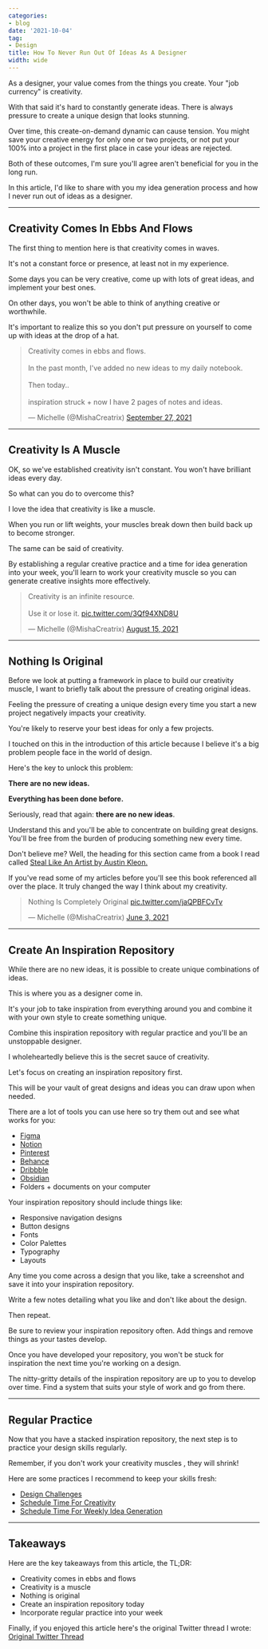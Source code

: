 ```yaml
---
categories:
- blog
date: '2021-10-04'
tag:
- Design
title: How To Never Run Out Of Ideas As A Designer
width: wide
---
```


As a designer, your value comes from the things you create. Your "job currency" is creativity.

With that said it's hard to constantly generate ideas. There is always pressure to create a unique design that looks stunning. 

Over time, this create-on-demand dynamic can cause tension. You might save your creative energy for only one or two projects, or not put your 100% into a project in the first place in case your ideas are rejected.

Both of these outcomes, I'm sure you'll agree aren't beneficial for you in the long run.

In this article, I'd like to share with you my idea generation process and how I never run out of ideas as a designer.

---

## Creativity Comes In Ebbs And Flows

The first thing to mention here is that creativity comes in waves. 

It's not a constant force or presence, at least not in my experience. 

Some days you can be very creative, come up with lots of great ideas, and implement your best ones. 

On other days, you won't be able to think of anything creative or worthwhile.

It's important to realize this so you don't put pressure on yourself to come up with ideas at the drop of a hat.

<blockquote class="twitter-tweet"><p lang="en" dir="ltr">Creativity comes in ebbs and flows.<br><br>In the past month, I&#39;ve added no new ideas to my daily notebook.<br><br>Then today.. <br><br>inspiration struck + now I have 2 pages of notes and ideas.</p>&mdash; Michelle (@MishaCreatrix) <a href="https://twitter.com/MishaCreatrix/status/1442517640350613505?ref_src=twsrc%5Etfw">September 27, 2021</a></blockquote> <script async src="https://platform.twitter.com/widgets.js" charset="utf-8"></script>

---

## Creativity Is A Muscle

OK, so we've established creativity isn't constant. You won't have brilliant ideas every day. 

So what can you do to overcome this?

I love the idea that creativity is like a muscle. 

When you run or lift weights, your muscles break down then build back up to become stronger.

The same can be said of creativity.

By establishing a regular creative practice and a time for idea generation into your week, you'll learn to work your creativity muscle so you can generate creative insights more effectively.

<blockquote class="twitter-tweet"><p lang="en" dir="ltr">Creativity is an infinite resource.<br><br>Use it or lose it. <a href="https://t.co/3Qf94XND8U">pic.twitter.com/3Qf94XND8U</a></p>&mdash; Michelle (@MishaCreatrix) <a href="https://twitter.com/MishaCreatrix/status/1426951575914696705?ref_src=twsrc%5Etfw">August 15, 2021</a></blockquote> <script async src="https://platform.twitter.com/widgets.js" charset="utf-8"></script>

---

## Nothing Is Original

Before we look at putting a framework in place to build our creativity muscle, I want to briefly talk about the pressure of creating original ideas.

Feeling the pressure of creating a unique design every time you start a new project negatively impacts your creativity. 

You're likely to reserve your best ideas for only a few projects.

I touched on this in the introduction of this article because I believe it's a big problem people face in the world of design.

Here's the key to unlock this problem:

**There are no new ideas.** 

**Everything has been done before.**

Seriously, read that again: **there are no new ideas**.

Understand this and you'll be able to concentrate on building great designs. You'll be free from the burden of producing something new every time.

Don't believe me? Well, the heading for this section came from a book I read called [Steal Like An Artist by Austin Kleon.](https://mishacreatrix.com/steal-like-an-artist-austin-kleon/)

If you've read some of my articles before you'll see this book referenced all over the place. It truly changed the way I think about my creativity.

<blockquote class="twitter-tweet"><p lang="en" dir="ltr">Nothing Is Completely Original <a href="https://t.co/jaQPBFCvTv">pic.twitter.com/jaQPBFCvTv</a></p>&mdash; Michelle (@MishaCreatrix) <a href="https://twitter.com/MishaCreatrix/status/1400377725118865412?ref_src=twsrc%5Etfw">June 3, 2021</a></blockquote> <script async src="https://platform.twitter.com/widgets.js" charset="utf-8"></script>

---

## Create An Inspiration Repository

While there are no new ideas, it is possible to create unique combinations of ideas.

This is where you as a designer come in.

It's your job to take inspiration from everything around you and combine it with your own style to create something unique.

Combine this inspiration repository with regular practice and you'll be an unstoppable designer.

I wholeheartedly believe this is the secret sauce of creativity.

Let's focus on creating an inspiration repository first.

This will be your vault of great designs and ideas you can draw upon when needed.

There are a lot of tools you can use here so try them out and see what works for you:

- [Figma](https://www.figma.com/)
- [Notion](https://www.notion.so/)
- [Pinterest](https://www.pinterest.com/)
- [Behance](https://www.behance.net/)
- [Dribbble](https://dribbble.com/)
- [Obsidian](https://obsidian.md/)
- Folders + documents on your computer

Your inspiration repository should include things like:

- Responsive navigation designs
- Button designs
- Fonts
- Color Palettes
- Typography
- Layouts

Any time you come across a design that you like, take a screenshot and save it into your inspiration repository. 

Write a few notes detailing what you like and don't like about the design.

Then repeat.

Be sure to review your inspiration repository often. Add things and remove things as your tastes develop. 

Once you have developed your repository, you won't be stuck for inspiration the next time you're working on a design.

The nitty-gritty details of the inspiration repository are up to you to develop over time. Find a system that suits your style of work and go from there.

---

## Regular Practice

Now that you have a stacked inspiration repository, the next step is to practice your design skills regularly.

Remember, if you don't work your creativity muscles , they will shrink!

Here are some practices I recommend to keep your skills fresh:

- [Design Challenges](https://twitter.com/MishaCreatrix/status/1420850628176359436)
- [Schedule Time For Creativity](https://www.mishacreatrix.com/schedule-time-for-creativity)
- [Schedule Time For Weekly Idea Generation](https://www.mishacreatrix.com/designer-come-up-with-ideas#5-schedule-time-for-weekly-idea-generation)

---

## Takeaways

Here are the key takeaways from this article, the TL;DR:

- Creativity comes in ebbs and flows
- Creativity is a muscle
- Nothing is original
- Create an inspiration repository today
- Incorporate regular practice into your week

Finally, if you enjoyed this article here's the original Twitter thread I wrote: [Original Twitter Thread](https://twitter.com/MishaCreatrix/status/1423387596051279872)